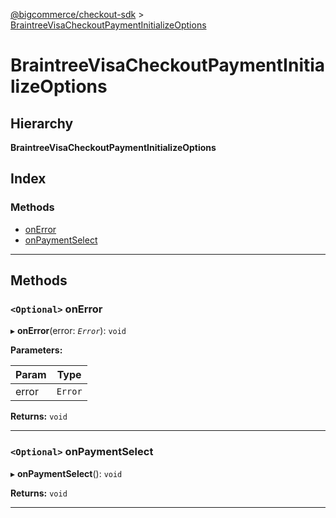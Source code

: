 [@bigcommerce/checkout-sdk](../README.md) > [BraintreeVisaCheckoutPaymentInitializeOptions](../interfaces/braintreevisacheckoutpaymentinitializeoptions.md)

# BraintreeVisaCheckoutPaymentInitializeOptions

## Hierarchy

**BraintreeVisaCheckoutPaymentInitializeOptions**

## Index

### Methods

* [onError](braintreevisacheckoutpaymentinitializeoptions.md#onerror)
* [onPaymentSelect](braintreevisacheckoutpaymentinitializeoptions.md#onpaymentselect)

---

## Methods

<a id="onerror"></a>

### `<Optional>` onError

▸ **onError**(error: *`Error`*): `void`

**Parameters:**

| Param | Type |
| ------ | ------ |
| error | `Error` |

**Returns:** `void`

___
<a id="onpaymentselect"></a>

### `<Optional>` onPaymentSelect

▸ **onPaymentSelect**(): `void`

**Returns:** `void`

___

